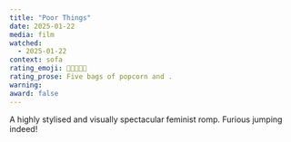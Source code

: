 ```yaml
---
title: "Poor Things"
date: 2025-01-22
media: film
watched:
  - 2025-01-22
context: sofa
rating_emoji: 🍿🍿🍿🍿🍿
rating_prose: Five bags of popcorn and .
warning:
award: false
---
```


A highly stylised and visually spectacular feminist romp. Furious jumping indeed!
